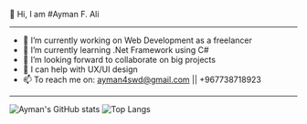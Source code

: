 
👋 Hi, I am #Ayman F. Ali
<hr>

- 🔭 I’m currently working on Web Development as a freelancer 
- 🌱 I’m currently learning .Net Framework using C#
- 👯 I’m looking forward to collaborate on big projects
- 🤔 I can help with UX/UI design
- 📫 To reach me on: ayman4swd@gmail.com || +967738718923

<hr>

![Ayman's GitHub stats](https://github-readme-stats.vercel.app/api?username=AymanAli00&theme=github_dark&show_icons=true)
![Top Langs](https://github-readme-stats.vercel.app/api/top-langs/?username=AymanAli00&layout=compact&theme=github_dark)
